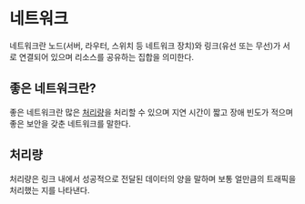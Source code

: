 # 네트워크

네트워크란 노드(서버, 라우터, 스위치 등 네트워크 장치)와 링크(유선 또는 무선)가 서로 연결되어 있으며 리소스를 공유하는 집합을 의미한다.

## 좋은 네트워크란?

좋은 네트워크란 많은 [처리량](#처리량)을 처리할 수 있으며 지연 시간이 짧고 장애 빈도가 적으며 좋은 보안을 갖춘 네트워크를 말한다.

## 처리량

처리량은 링크 내에서 성공적으로 전달된 데이터의 양을 말하며 보통 얼만큼의 트래픽을 처리했는 지를 나타낸다.
